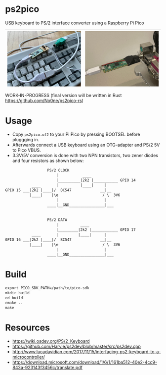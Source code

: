# ps2pico
USB keyboard to PS/2 interface converter using a Raspberry Pi Pico

|![Release Candidate 0](https://raw.githubusercontent.com/No0ne/ps2pico/main/rc0.jpg) |![Release Candidate 1](https://raw.githubusercontent.com/No0ne/ps2pico/main/rc1.jpg)|
|-|-|

WORK-IN-PROGRESS
(final version will be written in Rust https://github.com/No0ne/ps2pico-rs)

# Usage
* Copy `ps2pico.uf2` to your Pi Pico by pressing BOOTSEL before pluggging in.
* Afterwards connect a USB keyboard using an OTG-adapter and PS/2 5V to Pico VBUS.
* 3.3V/5V conversion is done with two NPN transistors, two zener diodes and four resistors as shown below:
```
                   PS/2 CLOCK
                       |           ____
                       |__________|2k2 |___________ GPIO 14
            ____       |          |____|     |
GPIO 15 ___|2k2 |____|/  BC547             __|__
           |____|    |\e                    / \  3V6
                       |                     |
                   ____|__GND________________|___


                   PS/2 DATA
                       |          ____
                       |_________|2k2 |____________ GPIO 17
            ____       |         |____|      |
GPIO 16 ___|2k2 |____|/  BC547             __|__
           |____|    |\e                    / \  3V6
                       |                     |
                   ____|__GND________________|___
```

# Build
```
export PICO_SDK_PATH=/path/to/pico-sdk
mkdir build
cd build
cmake ..
make
```

# Resources
* https://wiki.osdev.org/PS/2_Keyboard
* https://github.com/Harvie/ps2dev/blob/master/src/ps2dev.cpp
* http://www.lucadavidian.com/2017/11/15/interfacing-ps2-keyboard-to-a-microcontroller/
* https://download.microsoft.com/download/1/6/1/161ba512-40e2-4cc9-843a-923143f3456c/translate.pdf